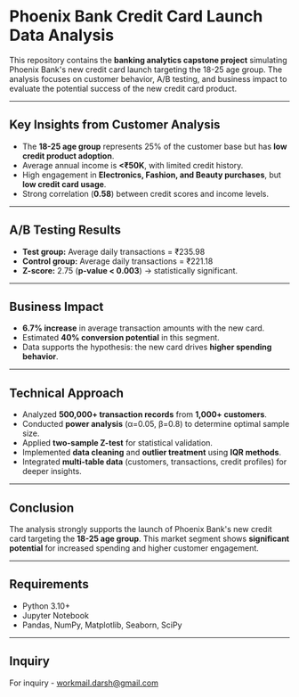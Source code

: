# Phoenix Bank Credit Card Launch Data Analysis

This repository contains the **banking analytics capstone project** simulating Phoenix Bank's new credit card launch targeting the 18-25 age group. The analysis focuses on customer behavior, A/B testing, and business impact to evaluate the potential success of the new credit card product.

---

##  Key Insights from Customer Analysis

- The **18-25 age group** represents 25% of the customer base but has **low credit product adoption**.
- Average annual income is **<₹50K**, with limited credit history.
- High engagement in **Electronics, Fashion, and Beauty purchases**, but **low credit card usage**.
- Strong correlation (**0.58**) between credit scores and income levels.

---

##  A/B Testing Results

- **Test group:** Average daily transactions = ₹235.98  
- **Control group:** Average daily transactions = ₹221.18  
- **Z-score:** 2.75 (**p-value < 0.003**) → statistically significant.

---

##  Business Impact

- **6.7% increase** in average transaction amounts with the new card.
- Estimated **40% conversion potential** in this segment.
- Data supports the hypothesis: the new card drives **higher spending behavior**.

---

##  Technical Approach

- Analyzed **500,000+ transaction records** from **1,000+ customers**.
- Conducted **power analysis** (α=0.05, β=0.8) to determine optimal sample size.
- Applied **two-sample Z-test** for statistical validation.
- Implemented **data cleaning** and **outlier treatment** using **IQR methods**.
- Integrated **multi-table data** (customers, transactions, credit profiles) for deeper insights.

---

##  Conclusion

The analysis strongly supports the launch of Phoenix Bank's new credit card targeting the **18-25 age group**. This market segment shows **significant potential** for increased spending and higher customer engagement.

---

##  Requirements

- Python 3.10+
- Jupyter Notebook
- Pandas, NumPy, Matplotlib, Seaborn, SciPy

---

## Inquiry

For inquiry - workmail.darsh@gmail.com
